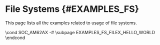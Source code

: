#  File Systems {#EXAMPLES_FS}

This page lists all the examples related to usage of file systems.


\cond SOC_AM62AX
-# \subpage EXAMPLES_FS_FILEX_HELLO_WORLD
\endcond
